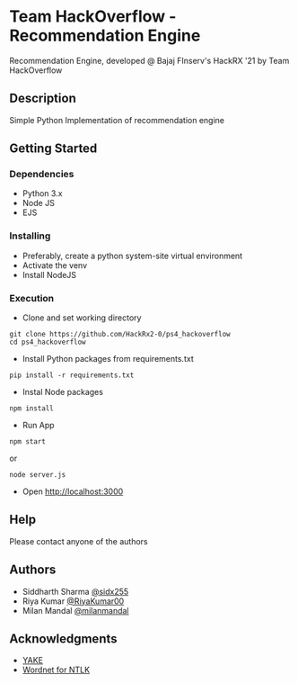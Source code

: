 # Team HackOverflow - Recommendation Engine

Recommendation Engine, developed @ Bajaj FInserv's HackRX '21 by Team HackOverflow

## Description

Simple Python Implementation of recommendation engine

## Getting Started

### Dependencies

* Python 3.x
* Node JS
* EJS

### Installing
* Preferably, create a python system-site virtual environment
* Activate the venv
* Install NodeJS 

### Execution
* Clone and set working directory
```
git clone https://github.com/HackRx2-0/ps4_hackoverflow
cd ps4_hackoverflow
```
* Install Python packages from requirements.txt
```
pip install -r requirements.txt
```
* Instal Node packages
```
npm install
```
* Run App
```
npm start
```
or
```
node server.js
```
* Open [http://localhost:3000](https://localhost:3000)

## Help
Please contact anyone of the authors

## Authors

* Siddharth Sharma [@sidx255](https://github.com/sidx255)
* Riya Kumar [@RiyaKumar00](https://github.com/RiyaKumar00)
* Milan Mandal [@milanmandal](https://github.com/milanmandal)

## Acknowledgments

* [YAKE](https://github.com/LIAAD/yake)
* [Wordnet for NTLK](https://pythonprogramming.net/wordnet-nltk-tutorial/)
